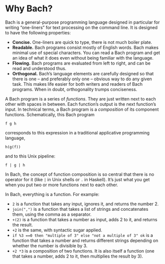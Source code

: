 # Why Bach?

Bach is a general-purpose programming language designed in particular for
writing “one-liners” for text processing on the command line. It is designed to
have the following properties:

* **Concise.** One-liners are quick to type, there is not much boiler plate.
* **Readable.** Bach programs consist mostly of English words. Bach makes
  minimal use of special characters. You can read a Bach program and get an
  idea of what it does even without being familiar with the language.
* **Flowing.** Bach programs are evaluated from left to right, and can be read
  and understood thus.
* **Orthogonal.** Bach’s language elements are carefully designed so that there
  is one – and preferably only one – obvious way to do any given task. This
  makes life easier for both writers and readers of Bach programs. When in
  doubt, orthogonality trumps conciseness.

A Bach program is a series of *functions*. They are just written next to each
other with spaces in between. Each function’s output is the next function’s
input. In technical terms, a Bach program is a *composition* of its component
functions. Schematically, this Bach program

    f g h

corresponds to this expression in a traditional applicative programming
language,

    h(g(f))

and to this Unix pipeline:

    f | g | h

In Bach, the concept of function composition is so central that there is no
operator for it (like `|` in Unix shells or `.` in Haskell). It’s just what you
get when you put two or more functions next to each other.

In Bach, everything is a function. For example:

* `2` is a function that takes any input, ignores it, and returns the number 2.
* `join(",")` is a function that takes a list of strings and concatenates them,
  using the comma as a separator.
* `+(2)` is a function that takes a number as input, adds 2 to it, and returns
  the result.
* `+2` is the same, with syntactic sugar applied.
* `if %3 ==0 then "multiple of 3" else "not a multiple of 3" ok` is a function
  that takes a number and returns different strings depending on whether the
  number is divisible by 3.
* `+2 *3` is a composition of two functions. It is also itself a function (one
  that takes a number, adds 2 to it, then multiplies the result by 3).
